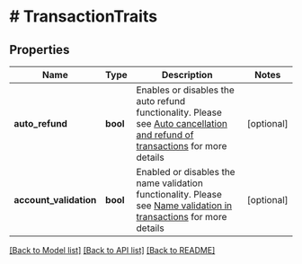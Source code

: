 # # TransactionTraits

## Properties

Name | Type | Description | Notes
------------ | ------------- | ------------- | -------------
**auto_refund** | **bool** | Enables or disables the auto refund functionality. Please see [Auto cancellation and refund of transactions](https://docs.transferzero.com/docs/additional-features/#auto-cancellation-and-refund-of-transactions) for more details | [optional] 
**account_validation** | **bool** | Enabled or disables the name validation functionality. Please see [Name validation in transactions](https://docs.transferzero.com/docs/additional-features/#name-validation-in-transactions) for more details | [optional] 

[[Back to Model list]](../../README.md#documentation-for-models) [[Back to API list]](../../README.md#documentation-for-api-endpoints) [[Back to README]](../../README.md)



